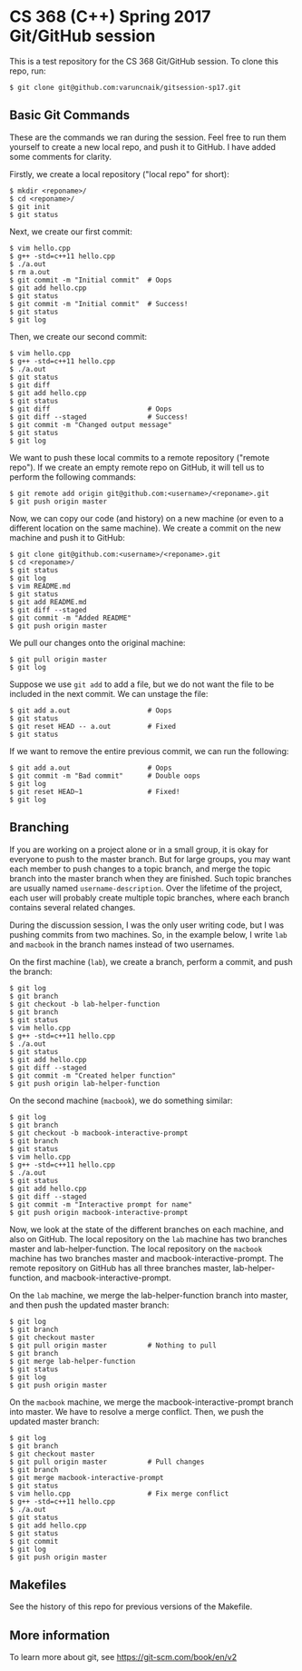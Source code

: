 # CS 368 (C++) Spring 2017 Git/GitHub session

This is a test repository for the CS 368 Git/GitHub session.
To clone this repo, run:

    $ git clone git@github.com:varuncnaik/gitsession-sp17.git

## Basic Git Commands

These are the commands we ran during the session. Feel free to run
them yourself to create a new local repo, and push it to GitHub. I
have added some comments for clarity.

Firstly, we create a local repository ("local repo" for short):

    $ mkdir <reponame>/
    $ cd <reponame>/
    $ git init
    $ git status

Next, we create our first commit:

    $ vim hello.cpp
    $ g++ -std=c++11 hello.cpp
    $ ./a.out
    $ rm a.out
    $ git commit -m "Initial commit"  # Oops
    $ git add hello.cpp
    $ git status
    $ git commit -m "Initial commit"  # Success!
    $ git status
    $ git log

Then, we create our second commit:

    $ vim hello.cpp
    $ g++ -std=c++11 hello.cpp
    $ ./a.out
    $ git status
    $ git diff
    $ git add hello.cpp
    $ git status
    $ git diff                        # Oops
    $ git diff --staged               # Success!
    $ git commit -m "Changed output message"
    $ git status
    $ git log

We want to push these local commits to a remote repository ("remote repo").
If we create an empty remote repo on GitHub, it will tell us to perform the
following commands:

    $ git remote add origin git@github.com:<username>/<reponame>.git
    $ git push origin master

Now, we can copy our code (and history) on a new machine (or even to a
different location on the same machine). We create a commit on the new machine
and push it to GitHub:

    $ git clone git@github.com:<username>/<reponame>.git
    $ cd <reponame>/
    $ git status
    $ git log
    $ vim README.md
    $ git status
    $ git add README.md
    $ git diff --staged
    $ git commit -m "Added README"
    $ git push origin master

We pull our changes onto the original machine:

    $ git pull origin master
    $ git log

Suppose we use `git add` to add a file, but we do not want the file to be
included in the next commit. We can unstage the file:

    $ git add a.out                   # Oops
    $ git status
    $ git reset HEAD -- a.out         # Fixed
    $ git status

If we want to remove the entire previous commit, we can run the following:

    $ git add a.out                   # Oops
    $ git commit -m "Bad commit"      # Double oops
    $ git log
    $ git reset HEAD~1                # Fixed!
    $ git log

## Branching

If you are working on a project alone or in a small group, it is okay for
everyone to push to the master branch. But for large groups, you may want each
member to push changes to a topic branch, and merge the topic branch into the
master branch when they are finished. Such topic branches are usually named
`username-description`. Over the lifetime of the project, each user will
probably create multiple topic branches, where each branch contains several
related changes.

During the discussion session, I was the only user writing code, but I was
pushing commits from two machines. So, in the example below, I write `lab` and
`macbook` in the branch names instead of two usernames.

On the first machine (`lab`), we create a branch, perform a commit, and push
the branch:

    $ git log
    $ git branch
    $ git checkout -b lab-helper-function
    $ git branch
    $ git status
    $ vim hello.cpp
    $ g++ -std=c++11 hello.cpp
    $ ./a.out
    $ git status
    $ git add hello.cpp
    $ git diff --staged
    $ git commit -m "Created helper function"
    $ git push origin lab-helper-function

On the second machine (`macbook`), we do something similar:

    $ git log
    $ git branch
    $ git checkout -b macbook-interactive-prompt
    $ git branch
    $ git status
    $ vim hello.cpp
    $ g++ -std=c++11 hello.cpp
    $ ./a.out
    $ git status
    $ git add hello.cpp
    $ git diff --staged
    $ git commit -m "Interactive prompt for name"
    $ git push origin macbook-interactive-prompt

Now, we look at the state of the different branches on each machine, and also
on GitHub. The local repository on the `lab` machine has two branches master
and lab-helper-function. The local repository on the `macbook` machine has two
branches master and macbook-interactive-prompt. The remote repository on GitHub
has all three branches master, lab-helper-function, and
macbook-interactive-prompt.

On the `lab` machine, we merge the lab-helper-function branch into master, and
then push the updated master branch:

    $ git log
    $ git branch
    $ git checkout master
    $ git pull origin master          # Nothing to pull
    $ git branch
    $ git merge lab-helper-function
    $ git status
    $ git log
    $ git push origin master

On the `macbook` machine, we merge the macbook-interactive-prompt branch into
master. We have to resolve a merge conflict. Then, we push the updated master
branch:

    $ git log
    $ git branch
    $ git checkout master
    $ git pull origin master          # Pull changes
    $ git branch
    $ git merge macbook-interactive-prompt
    $ git status
    $ vim hello.cpp                   # Fix merge conflict
    $ g++ -std=c++11 hello.cpp
    $ ./a.out
    $ git status
    $ git add hello.cpp
    $ git status
    $ git commit
    $ git log
    $ git push origin master

## Makefiles

See the history of this repo for previous versions of the Makefile.

## More information

To learn more about git, see https://git-scm.com/book/en/v2
